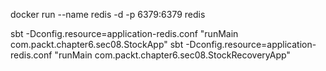 docker run --name redis -d -p 6379:6379 redis

sbt -Dconfig.resource=application-redis.conf "runMain com.packt.chapter6.sec08.StockApp"
sbt -Dconfig.resource=application-redis.conf "runMain com.packt.chapter6.sec08.StockRecoveryApp"